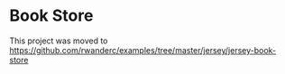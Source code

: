 # Book Store

This project was moved to https://github.com/rwanderc/examples/tree/master/jersey/jersey-book-store